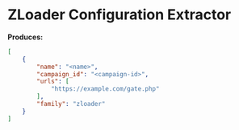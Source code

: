 # ZLoader Configuration Extractor

**Produces:**
```json
[
    {
        "name": "<name>",
        "campaign_id": "<campaign-id>",
        "urls": [
            "https://example.com/gate.php"
        ],
        "family": "zloader"
    }
]
```
